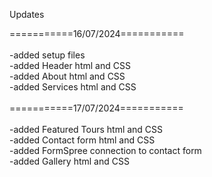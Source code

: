 Updates

===========16/07/2024=========== <br />
<br />
-added setup files <br />
-added Header html and CSS <br />
-added About html and CSS <br />
-added Services html and CSS <br />
<br />
===========17/07/2024=========== <br />
<br />
-added Featured Tours html and CSS<br />
-added Contact form html and CSS<br />
-added FormSpree connection to contact form<br />
-added Gallery html and CSS<br />

<!-- ===========XX/07/2024=========== <br /> -->
